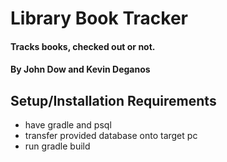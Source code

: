 # Library Book Tracker
#### Tracks books, checked out or not.

#### By John Dow and Kevin Deganos

## Setup/Installation Requirements

* have gradle and psql
* transfer provided database onto target pc
* run gradle build

